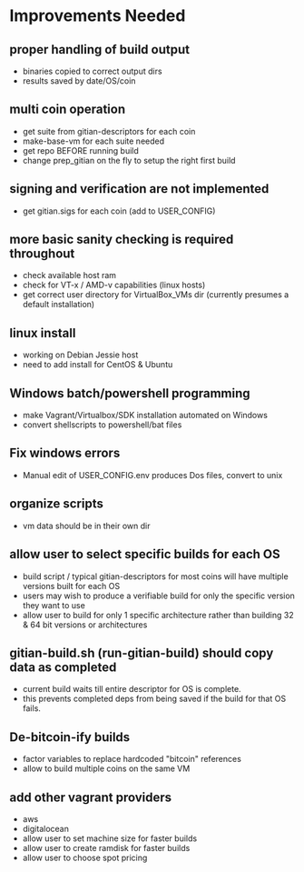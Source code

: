 # Improvements Needed


## proper handling of build output
   - binaries copied to correct output dirs
   - results saved by date/OS/coin

## multi coin operation 
   - get suite from gitian-descriptors for each coin
   - make-base-vm for each suite needed
   - get repo BEFORE running build
   - change prep_gitian on the fly to setup the right first build

## signing and verification are not implemented
   - get gitian.sigs for each coin (add to USER_CONFIG)
  

## more basic sanity checking is required throughout
   - check available host ram 
   - check for VT-x / AMD-v capabilities (linux hosts)
   - get correct user directory for VirtualBox_VMs dir
     (currently presumes a default installation) 

## linux install 
   - working on Debian Jessie host
   - need to add install for CentOS & Ubuntu

## Windows batch/powershell programming
  - make Vagrant/Virtualbox/SDK installation automated on Windows 
  - convert shellscripts to  powershell/bat files

## Fix windows errors
  - Manual edit of USER_CONFIG.env produces Dos files, convert to unix 

## organize scripts
   - vm data should be in their own dir

## allow user to select specific builds for each OS
   - build script / typical gitian-descriptors for most coins 
     will have multiple versions built for each OS 
   - users may wish to produce a verifiable build for only the 
     specific version they want to use
   - allow user to build for only 1 specific architecture rather
     than building 32 & 64 bit versions or architectures

## gitian-build.sh (run-gitian-build) should copy data as completed
   - current build waits till entire descriptor for OS is complete.
   - this prevents completed deps from being saved if the build 
     for that OS fails. 


## De-bitcoin-ify builds
  - factor variables to replace hardcoded "bitcoin" references
  - allow to build multiple coins on the same VM


## add other vagrant providers
  - aws
  - digitalocean
  - allow user to set machine size for faster builds
  - allow user to create ramdisk for faster builds
  - allow user to choose spot pricing 



